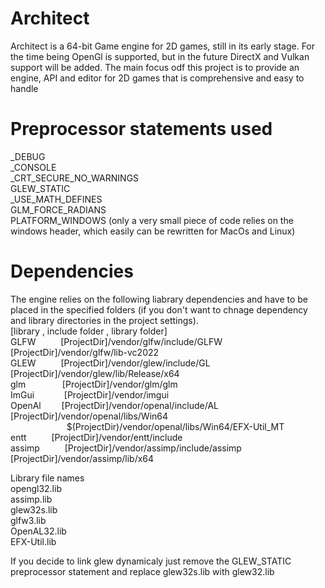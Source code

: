 # Architect

Architect is a 64-bit Game engine for 2D games, still in its early stage.
For the time being OpenGl is supported, but in the future DirectX and Vulkan support will be added.
The main focus odf this project is to provide an engine, API and editor for 2D games that is comprehensive and easy to handle 

# Preprocessor statements used
_DEBUG<br />
_CONSOLE<br />
_CRT_SECURE_NO_WARNINGS<br />
GLEW_STATIC<br />
_USE_MATH_DEFINES<br />
GLM_FORCE_RADIANS<br />
PLATFORM_WINDOWS (only a very small piece of code relies on the windows header, which easily can be rewritten for MacOs and Linux)<br />

# Dependencies
The engine relies on the following liabrary dependencies and have to be placed in 
the specified folders (if you don't want to chnage dependency and library directories in the project settings).<br />
[library , include folder , library folder]<br />
GLFW &emsp; &emsp;     [ProjectDir]/vendor/glfw/include/GLFW &emsp; [ProjectDir]/vendor/glfw/lib-vc2022<br />
GLEW &emsp; &emsp;     [ProjectDir]/vendor/glew/include/GL &emsp; &emsp; [ProjectDir]/vendor/glew/lib/Release/x64<br />
glm  &emsp;  &emsp; &ensp; &nbsp;  [ProjectDir]/vendor/glm/glm<br />
ImGui &emsp; &emsp;  &nbsp;  [ProjectDir]/vendor/imgui<br />
OpenAl &emsp; &ensp;  [ProjectDir]/vendor/openal/include/AL &emsp; [ProjectDir]/vendor/openal/libs/Win64 <br /> 
 &emsp;  &emsp;  &emsp;  &emsp;  &emsp; $(ProjectDir)/vendor/openal/libs/Win64/EFX-Util_MT<br />
entt &emsp; &emsp;     [ProjectDir]/vendor/entt/include<br />
assimp &emsp; &emsp;    [ProjectDir]/vendor/assimp/include/assimp &emsp; [ProjectDir]/vendor/assimp/lib/x64<br />

Library file names<br />
opengl32.lib<br />
assimp.lib<br />
glew32s.lib<br />
glfw3.lib<br />
OpenAL32.lib<br />
EFX-Util.lib<br />

If you decide to link glew dynamicaly just remove the GLEW_STATIC preprocessor statement and replace glew32s.lib with glew32.lib
